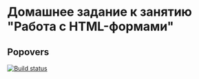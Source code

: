 # Домашнее задание к занятию "Работа с HTML-формами"
## Popovers

[![Build status](https://ci.appveyor.com/api/projects/status/0rpw1ehnq02t4bdg?svg=true)](https://ci.appveyor.com/project/tashakibanova/forms)

